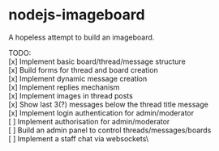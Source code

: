 # nodejs-imageboard

A hopeless attempt to build an imageboard.

TODO:\
[x] Implement basic board/thread/message structure\
[x] Build forms for thread and board creation\
[x] Implement dynamic message creation\
[x] Implement replies mechanism\
[x] Implement images in thread posts\
[x] Show last 3(?) messages below the thread title message\
[x] Implement login authentication for admin/moderator\
[ ] Implement authorisation for admin/moderator\
[ ] Build an admin panel to control threads/messages/boards\
[ ] Implement a staff chat via websockets\
